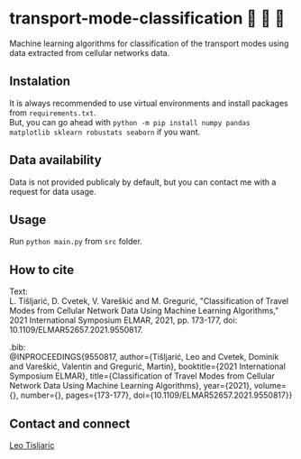 # transport-mode-classification  :car: :minibus: :walking:
Machine learning algorithms for classification of the transport modes using data extracted from cellular networks data.

## Instalation
It is always recommended to use virtual environments and install packages from `requirements.txt`.  
But, you can go ahead with `python -m pip install numpy pandas matplotlib sklearn robustats seaborn` if you want.  

## Data availability
Data is not provided publicaly by default, but you can contact me with a request for data usage.

## Usage
Run `python main.py` from `src` folder.

## How to cite
Text:  
L. Tišljarić, D. Cvetek, V. Vareškić and M. Gregurić, "Classification of Travel Modes from Cellular Network Data Using Machine Learning Algorithms," 2021 International Symposium ELMAR, 2021, pp. 173-177, doi: 10.1109/ELMAR52657.2021.9550817.

.bib:  
@INPROCEEDINGS{9550817,  author={Tišljarić, Leo and Cvetek, Dominik and Vareškić, Valentin and Gregurić, Martin},  booktitle={2021 International Symposium ELMAR},   title={Classification of Travel Modes from Cellular Network Data Using Machine Learning Algorithms},   year={2021},  volume={},  number={},  pages={173-177},  doi={10.1109/ELMAR52657.2021.9550817}}

## Contact and connect
[Leo Tisljaric](https://www.linkedin.com/in/leo-ti%C5%A1ljari%C4%87-28a56b123/)

